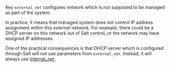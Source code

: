 
Key `external_net` configures network which is _not_ supposed to be managed as
part of the system.

In practice, it means that managed system does _not_ control IP address
assignment within this _external_ network. For example, there could be
a DHCP server on this network out of Salt control, or the network may
have assigned IP addresses.

One of the practical consequences is that DHCP server which is configured
through Salt will _not_ use parameters from `external_net`. Instead,
it will always use [internal_net][1].

[1]: docs/pillars/common/internal_net/readme.md


